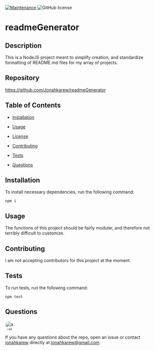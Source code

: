 
[![Maintenance](https://img.shields.io/badge/Maintained%3F-yes-green.svg)](https://GitHub.com/Naereen/StrapDown.js/graphs/commit-activity)
![GitHub license](https://img.shields.io/badge/license-MIT-blue.svg)

# readmeGenerator


## Description

This is a NodeJS project meant to simplify creation, and standardize formatting of README.md files for my array of projects.

## Repository
https://github.com/Jonahkarew/readmeGenerator

## Table of Contents 

* [Installation](#installation)

* [Usage](#usage)

* [License](#license)

* [Contributing](#contributing)

* [Tests](#tests)

* [Questions](#questions)

## Installation

To install necessary dependencies, run the following command:

```
npm i
```

## Usage

The functions of this project should be fairly modular, and therefore not terribly difficult to customize.


  
## Contributing

I am not accepting contributors for this project at the moment.

## Tests

To run tests, run the following command:

```
npm test
```

## Questions

<img src="https://avatars2.githubusercontent.com/u/44814987?v=4" alt="avatar" style="border-radius: 16px" width="30" />

If you have any questions about the repo, open an issue or contact [jonahkarew](https://api.github.com/repos/Jonahkarew/readmeGenerator) directly at jonahkarew@gmail.com.

    
